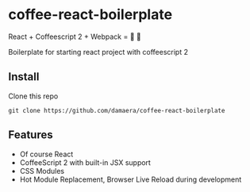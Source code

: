 # coffee-react-boilerplate
React + Coffeescript 2 + Webpack = :metal: :metal:

Boilerplate for starting react project with coffeescript 2

## Install
Clone this repo
```
git clone https://github.com/damaera/coffee-react-boilerplate
```

## Features
- Of course React
- CoffeeScript 2 with built-in JSX support
- CSS Modules
- Hot Module Replacement, Browser Live Reload during development
